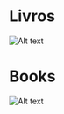 # Livros
![Alt text](https://res.cloudinary.com/dsiexpoig/image/upload/v1718036896/estante_pixovo.jpg)
# Books

![Alt text](https://res.cloudinary.com/dsiexpoig/image/upload/v1718039467/book_hid6ga.jpg)
